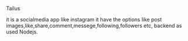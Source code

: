 Tailus 

it is a socialmedia app like instagram 
it have the options like post images,like,share,comment,messege,following,followers etc,
backend as used Nodejs.

